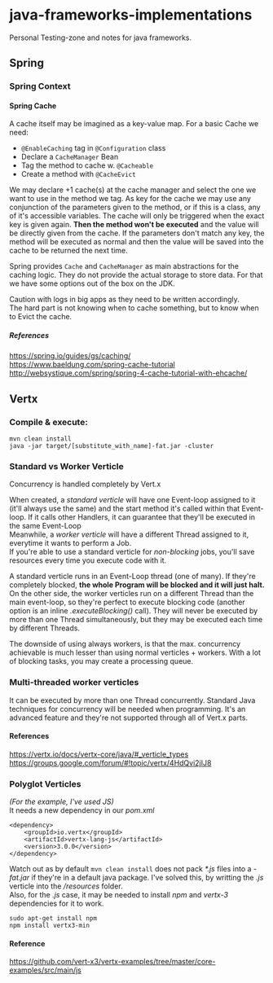 # java-frameworks-implementations
Personal Testing-zone and notes for java frameworks.

## Spring
### Spring Context
#### Spring Cache  
A cache itself may be imagined as a key-value map. For a basic Cache we need:  
* `@EnableCaching` tag in `@Configuration` class  
* Declare a `CacheManager` Bean  
* Tag the method to cache w. `@Cacheable`   
* Create a method with `@CacheEvict`

We may declare +1 cache(s) at the cache manager and select the one we want to use in the method we tag. As key for the cache we may use any conjunction of the parameters given to the method, or if this is a class, any of it's accessible variables. The cache will only be triggered when the exact key is given again. **Then the method won't be executed** and the value will be directly given from the cache. If the parameters don't match any key, the method will be executed as normal and then the value will be saved into the cache to be returned the next time.  

Spring provides `Cache` and `CacheManager` as main abstractions for the caching logic. They do not provide the actual storage to store data. For that we have some options out of the box on the JDK.  

Caution with logs in big apps as they need to be written accordingly.  
The hard part is not knowing when to cache something, but to know when to Evict the cache.  

##### References
https://spring.io/guides/gs/caching/  
https://www.baeldung.com/spring-cache-tutorial  
http://websystique.com/spring/spring-4-cache-tutorial-with-ehcache/

## Vertx
### Compile & execute:  
```
mvn clean install  
java -jar target/[substitute_with_name]-fat.jar -cluster
```

### Standard vs Worker Verticle
Concurrency is handled completely by Vert.x  

When created, a _standard verticle_ will have one Event-loop assigned to it (it'll always use the same) and the start method it's called within that Event-loop.
If it calls other Handlers, it can guarantee that they'll be executed in the same Event-Loop  
Meanwhile, a _worker verticle_ will have a different Thread assigned to it, everytime it wants to perform a Job.  
If you're able to use a standard verticle for _non-blocking_ jobs, you'll save resources every time you execute code with it.  

A standard verticle runs in an Event-Loop thread (one of many). If they're completely blocked, **the whole Program will be blocked and it will just halt.**
On the other side, the worker verticles run on a different Thread than the main event-loop, so they're perfect to execute blocking code (another option is an inline _.executeBlocking()_ call). They will never be executed by more than one Thread simultaneously, but they may be executed each time by different Threads.

The downside of using always workers, is that the max. concurrency achievable is much lesser than using normal verticles + workers. With a lot of blocking tasks, you may create a processing queue.

### Multi-threaded worker verticles  
It can be executed by more than one Thread concurrently. Standard Java techniques for concurrency will be needed when programming. It's an advanced feature and they're not supported through all of Vert.x parts.   

#### References  
https://vertx.io/docs/vertx-core/java/#_verticle_types  
https://groups.google.com/forum/#!topic/vertx/4HdQvi2jIJ8

### Polyglot Verticles  
_(For the example, I've used JS)_  
It needs a new dependency in our _pom.xml_
```
<dependency>
    <groupId>io.vertx</groupId>
    <artifactId>vertx-lang-js</artifactId>
    <version>3.0.0</version>
</dependency>
```  
Watch out as by default `mvn clean install` does not pack _*.js_ files into a _-fat.jar_ if they're in a default java package. I've solved this, by writting the _.js_ verticle into the _/resources_ folder.  
Also, for the _.js_ case, it may be needed to install _npm_ and _vertx-3_ dependencies for it to work.  
```
sudo apt-get install npm
npm install vertx3-min
```  
#### Reference  
https://github.com/vert-x3/vertx-examples/tree/master/core-examples/src/main/js
